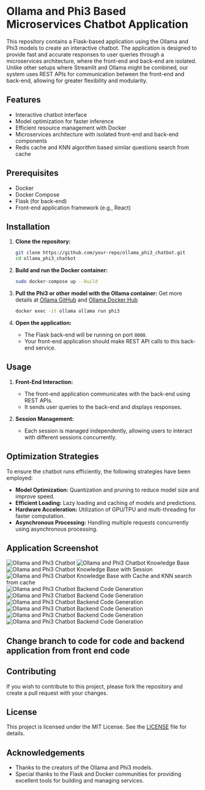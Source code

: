 
# Ollama and Phi3 Based Microservices Chatbot Application

This repository contains a Flask-based application using the Ollama and Phi3 models to create an interactive chatbot. The application is designed to provide fast and accurate responses to user queries through a microservices architecture, where the front-end and back-end are isolated. Unlike other setups where Streamlit and Ollama might be combined, our system uses REST APIs for communication between the front-end and back-end, allowing for greater flexibility and modularity.

## Features
- Interactive chatbot interface
- Model optimization for faster inference
- Efficient resource management with Docker
- Microservices architecture with isolated front-end and back-end components
- Redis cache and KNN algorithm based similar questions search from cache

## Prerequisites
- Docker
- Docker Compose
- Flask (for back-end)
- Front-end application framework (e.g., React)

## Installation

1. **Clone the repository:**
    ```bash
    git clone https://github.com/your-repo/ollama_phi3_chatbot.git
    cd ollama_phi3_chatbot
    ```

2. **Build and run the Docker container:**
    ```bash
    sudo docker-compose up --build
    ```

3. **Pull the Phi3 or other model with the Ollama container:**
    Get more details at [Ollama GitHub](https://github.com/ollama/ollama) and [Ollama Docker Hub](https://hub.docker.com/r/ollama/ollama)
    ```bash
    docker exec -it ollama ollama run phi3
    ```

4. **Open the application:**
    - The Flask back-end will be running on port `8000`.
    - Your front-end application should make REST API calls to this back-end service.

## Usage

1. **Front-End Interaction:**
    - The front-end application communicates with the back-end using REST APIs.
    - It sends user queries to the back-end and displays responses.

2. **Session Management:**
    - Each session is managed independently, allowing users to interact with different sessions concurrently.

## Optimization Strategies

To ensure the chatbot runs efficiently, the following strategies have been employed:

- **Model Optimization:** Quantization and pruning to reduce model size and improve speed.
- **Efficient Loading:** Lazy loading and caching of models and predictions.
- **Hardware Acceleration:** Utilization of GPU/TPU and multi-threading for faster computation.
- **Asynchronous Processing:** Handling multiple requests concurrently using asynchronous processing.

## Application Screenshot

![Ollama and Phi3 Chatbot](img/ollama_phi3_streamlit_chatbot.png)
![Ollama and Phi3 Chatbot Knowledge Base](img/ollama_chat2.png)
![Ollama and Phi3 Chatbot Knowledge Base with Session](img/chat_session.png)
![Ollama and Phi3 Chatbot Knowledge Base with Cache and KNN search from cache](img/session_with_redis_and_knn.png)
![Ollama and Phi3 Chatbot Backend Code Generation](img/6.png)
![Ollama and Phi3 Chatbot Backend Code Generation](img/5.png)
![Ollama and Phi3 Chatbot Backend Code Generation](img/4.png)
![Ollama and Phi3 Chatbot Backend Code Generation](img/3.png)
![Ollama and Phi3 Chatbot Backend Code Generation](img/2.png)
![Ollama and Phi3 Chatbot Backend Code Generation](img/1.png)

## Change branch to code for code and backend application from front end code

## Contributing

If you wish to contribute to this project, please fork the repository and create a pull request with your changes.

## License

This project is licensed under the MIT License. See the [LICENSE](LICENSE) file for details.

## Acknowledgements

- Thanks to the creators of the Ollama and Phi3 models.
- Special thanks to the Flask and Docker communities for providing excellent tools for building and managing services.
